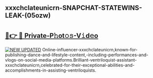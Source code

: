 ## xxxchclateunicrn-SNAPCHAT-STATEWINS-LEAK-(05ozw)


# <h2><a href="https://mediaupload.pro?-20M">🔗👉 🔴 Private-P𝚑ot𝚘𝚜-V𝚒d𝚎o</a></h2>

[![NEW UPDATED](https://i.imgur.com/0qMVB7G.gif)](https://mediaupload.pro?-20M)
Online-influencer-xxxchclateunicrn,known-for-publishing-dance-and-lifestyle-content,-including-performances-and-vlogs-on-social-media-platforms.Brilliant-ventriloquist-assistant-xxxchclateunicrn,celebrated-for-their-exceptional-abilities-and-accomplishments-in-assisting-ventriloquists.  
